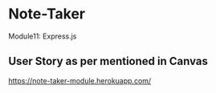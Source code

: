 # Note-Taker
Module11: Express.js

## User Story as per mentioned in Canvas 

https://note-taker-module.herokuapp.com/